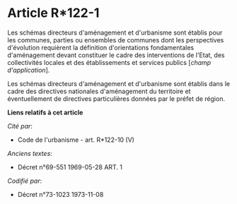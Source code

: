 # Article R*122-1

Les schémas directeurs d'aménagement et d'urbanisme sont établis pour les communes, parties ou ensembles de communes dont les
perspectives d'évolution requièrent la définition d'orientations fondamentales d'aménagement devant constituer le cadre des
interventions de l'Etat, des collectivités locales et des établissements et services publics [*champ d'application*].

Les schémas directeurs d'aménagement et d'urbanisme sont établis dans le cadre des directives nationales d'aménagement du
territoire et éventuellement de directives particulières données par le préfet de région.

**Liens relatifs à cet article**

_Cité par_:

  - Code de l'urbanisme - art. R*122-10 (V)

_Anciens textes_:

  - Décret n°69-551 1969-05-28 ART. 1

_Codifié par_:

  - Décret n°73-1023 1973-11-08
